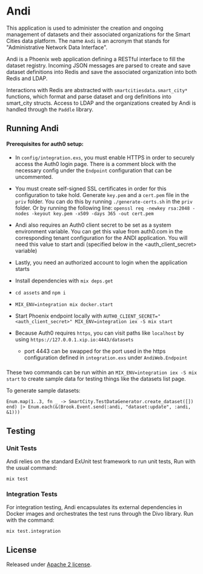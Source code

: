 # Andi

This application is used to administer the creation and ongoing management of datasets and their associated organizations for the Smart Cities data platform. The name `Andi` is an acronym that stands for "Administrative Network Data Interface".

Andi is a Phoenix web application defining a RESTful interface to fill the dataset registry. Incoming JSON messages are parsed to create and save dataset definitions into Redis and save the associated organization into both Redis and LDAP.

Interactions with Redis are abstracted with `smartcitiesdata.smart_city*` functions, which format and parse dataset and org definitions into smart_city structs. Access to LDAP and the organizations created by Andi is handled through the `Paddle` library.

## Running Andi

#### Prerequisites for auth0 setup: 
- In `config/integration.exs`, you must enable HTTPS in order to securely access the Auth0 login page. There is a comment block with the necessary config under the `Endpoint` configuration that can be uncommented.
- You must create self-signed SSL certificates in order for this configuration to take hold. Generate `key.pem` and a `cert.pem` file in the `priv` folder. You can do this by running `./generate-certs.sh` in the `priv` folder. Or by running the following line: `openssl req -newkey rsa:2048 -nodes -keyout key.pem -x509 -days 365 -out cert.pem`
- Andi also requires an Auth0 client secret to be set as a system environment variable. You can get this value from auth0.com in the corresponding tenant configuration for the ANDI application. You will need this value to start andi (specified below in the <auth_client_secret> variable)
- Lastly, you need an authorized account to login when the application starts


- Install dependencies with `mix deps.get`
- `cd assets` and `npm i`
- `MIX_ENV=integration mix docker.start`
- Start Phoenix endpoint locally with `AUTH0_CLIENT_SECRET="<auth_client_secret>" MIX_ENV=integration iex -S mix start`
- Because Auth0 requires `https`, you can visit paths like `localhost` by using `https://127.0.0.1.xip.io:4443/datasets`
	- port 4443 can be swapped for the port used in the https configuration defined in `integration.exs` under `AndiWeb.Endpoint`

###

These two commands can be run within an `MIX_ENV=integration iex -S mix start` to create sample data for testing things like the datasets list page.

To generate sample datasets:
```
Enum.map(1..3, fn _ -> SmartCity.TestDataGenerator.create_dataset([]) end) |> Enum.each(&(Brook.Event.send(:andi, "dataset:update", :andi, &1)))
```

## Testing

### Unit Tests

Andi relies on the standard ExUnit test framework to run unit tests, Run with the usual command:

`mix test`

### Integration Tests

For integration testing, Andi encapsulates its external dependencies in Docker images and orchestrates the test runs through the Divo library. Run with the command:

`mix test.integration`

## License

Released under [Apache 2 license](https://github.com/Datastillery/smartcitiesdata/blob/master/LICENSE).
